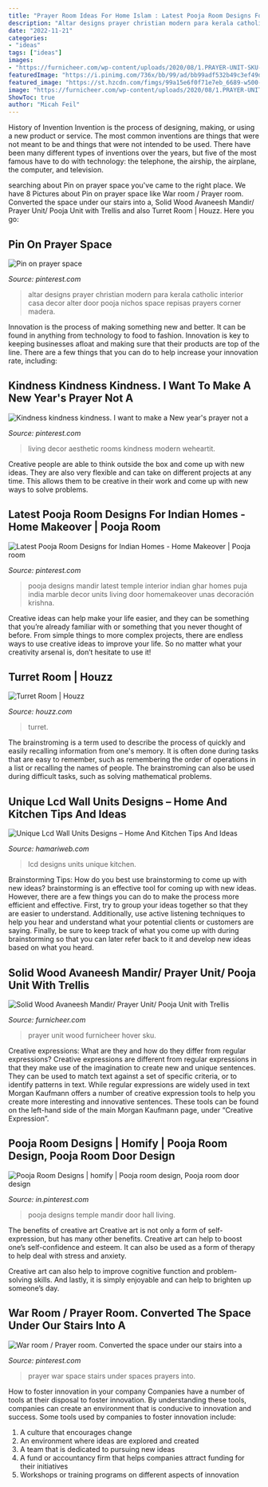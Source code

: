 ```yaml
---
title: "Prayer Room Ideas For Home Islam : Latest Pooja Room Designs For Indian Homes"
description: "Altar designs prayer christian modern para kerala catholic interior casa decor alter door pooja nichos space repisas prayers corner madera"
date: "2022-11-21"
categories:
- "ideas"
tags: ["ideas"]
images:
- "https://furnicheer.com/wp-content/uploads/2020/08/1.PRAYER-UNIT-SKU-TTCB2836.jpg"
featuredImage: "https://i.pinimg.com/736x/bb/99/ad/bb99adf532b49c3ef49d4c493714d5d7.jpg"
featured_image: "https://st.hzcdn.com/fimgs/99a15e6f0f71e7eb_6689-w500-h666-b0-p0-q93--contemporary-family-room.jpg"
image: "https://furnicheer.com/wp-content/uploads/2020/08/1.PRAYER-UNIT-SKU-TTCB2836.jpg"
ShowToc: true
author: "Micah Feil"
---
```



History of Invention
Invention is the process of designing, making, or using a new product or service. The most common inventions are things that were not meant to be and things that were not intended to be used. There have been many different types of inventions over the years, but five of the most famous have to do with technology: the telephone, the airship, the airplane, the computer, and television.

	

		
searching about Pin on prayer space you've came to the right place. We have 8 Pictures about Pin on prayer space like War room / Prayer room. Converted the space under our stairs into a, Solid Wood Avaneesh Mandir/ Prayer Unit/ Pooja Unit with Trellis and also Turret Room | Houzz. Here you go:
		
    
## Pin On Prayer Space

<img loading=lazy src="https://i.pinimg.com/736x/c5/b7/a2/c5b7a2dbc8098164763b6266871eba19.jpg" onerror="this.onerror=null;this.src='https://tse2.mm.bing.net/th?id=OIP.b09sfn89PsI-KmrTtcs4ggAAAA&amp;pid=15.1';" alt="Pin on prayer space">

_Source: pinterest.com_

>altar designs prayer christian modern para kerala catholic interior casa decor alter door pooja nichos space repisas prayers corner madera. 

	

Innovation is the process of making something new and better. It can be found in anything from technology to food to fashion. Innovation is key to keeping businesses afloat and making sure that their products are top of the line. There are a few things that you can do to help increase your innovation rate, including:

    
## Kindness Kindness Kindness. I Want To Make A New Year&#039;s Prayer Not A

<img loading=lazy src="https://i.pinimg.com/736x/ae/31/a2/ae31a2c78acd686cc3de64146e4a8766.jpg" onerror="this.onerror=null;this.src='https://tse3.mm.bing.net/th?id=OIP.ynO9-yBp3N59pe9LyB7XVgHaHa&amp;pid=15.1';" alt="Kindness kindness kindness. I want to make a New year&#039;s prayer not a">

_Source: pinterest.com_

>living decor aesthetic rooms kindness modern weheartit. 

	

Creative people are able to think outside the box and come up with new ideas. They are also very flexible and can take on different projects at any time. This allows them to be creative in their work and come up with new ways to solve problems.

    
## Latest Pooja Room Designs For Indian Homes - Home Makeover | Pooja Room

<img loading=lazy src="https://i.pinimg.com/736x/ef/43/16/ef43162823614a49c6377541df27c5f4.jpg" onerror="this.onerror=null;this.src='https://tse3.mm.bing.net/th?id=OIP.vxFYf_gRktGMVAOjkdQxbgAAAA&amp;pid=15.1';" alt="Latest Pooja Room Designs for Indian Homes - Home Makeover | Pooja room">

_Source: pinterest.com_

>pooja designs mandir latest temple interior indian ghar homes puja india marble decor units living door homemakeover unas decoración krishna. 

	

Creative ideas can help make your life easier, and they can be something that you’re already familiar with or something that you never thought of before. From simple things to more complex projects, there are endless ways to use creative ideas to improve your life. So no matter what your creativity arsenal is, don’t hesitate to use it!

    
## Turret Room | Houzz

<img loading=lazy src="https://st.hzcdn.com/fimgs/99a15e6f0f71e7eb_6689-w500-h666-b0-p0-q93--contemporary-family-room.jpg" onerror="this.onerror=null;this.src='https://tse3.mm.bing.net/th?id=OIP.lq8vPC8ubrrqEquSXOH9gAHaJ3&amp;pid=15.1';" alt="Turret Room | Houzz">

_Source: houzz.com_

>turret. 

	

The brainstroming is a term used to describe the process of quickly and easily recalling information from one's memory. It is often done during tasks that are easy to remember, such as remembering the order of operations in a list or recalling the names of people. The brainstroming can also be used during difficult tasks, such as solving mathematical problems.

    
## Unique Lcd Wall Units Designs – Home And Kitchen Tips And Ideas

<img loading=lazy src="https://hamariweb.com/women-corner/featuredimage/4458_17876.jpeg" onerror="this.onerror=null;this.src='https://tse4.mm.bing.net/th?id=OIP.1t2Eab3DI97XuFWRwfdgcgHaEf&amp;pid=15.1';" alt="Unique Lcd Wall Units Designs – Home And Kitchen Tips And Ideas">

_Source: hamariweb.com_

>lcd designs units unique kitchen. 

	

Brainstorming Tips: How do you best use brainstorming to come up with new ideas?
brainstorming is an effective tool for coming up with new ideas. However, there are a few things you can do to make the process more efficient and effective. First, try to group your ideas together so that they are easier to understand. Additionally, use active listening techniques to help you hear and understand what your potential clients or customers are saying. Finally, be sure to keep track of what you come up with during brainstorming so that you can later refer back to it and develop new ideas based on what you heard.

    
## Solid Wood Avaneesh Mandir/ Prayer Unit/ Pooja Unit With Trellis

<img loading=lazy src="https://furnicheer.com/wp-content/uploads/2020/08/1.PRAYER-UNIT-SKU-TTCB2836.jpg" onerror="this.onerror=null;this.src='https://tse1.mm.bing.net/th?id=OIP.L4b3p1j-SCHYizPwQfbnhAHaHa&amp;pid=15.1';" alt="Solid Wood Avaneesh Mandir/ Prayer Unit/ Pooja Unit with Trellis">

_Source: furnicheer.com_

>prayer unit wood furnicheer hover sku. 

	

Creative expressions: What are they and how do they differ from regular expressions?
Creative expressions are different from regular expressions in that they make use of the imagination to create new and unique sentences. They can be used to match text against a set of specific criteria, or to identify patterns in text.
While regular expressions are widely used in text Morgan Kaufmann offers a number of creative expression tools to help you create more interesting and innovative sentences. These tools can be found on the left-hand side of the main Morgan Kaufmann page, under “Creative Expression”.

    
## Pooja Room Designs | Homify | Pooja Room Design, Pooja Room Door Design

<img loading=lazy src="https://i.pinimg.com/736x/bb/99/ad/bb99adf532b49c3ef49d4c493714d5d7.jpg" onerror="this.onerror=null;this.src='https://tse2.mm.bing.net/th?id=OIP.mom4ewTVuMQPXVOAMwSdPgHaLO&amp;pid=15.1';" alt="Pooja Room Designs | homify | Pooja room design, Pooja room door design">

_Source: in.pinterest.com_

>pooja designs temple mandir door hall living. 

	

The benefits of creative art
Creative art is not only a form of self-expression, but has many other benefits.
Creative art can help to boost one’s self-confidence and esteem. It can also be used as a form of therapy to help deal with stress and anxiety.

Creative art can also help to improve cognitive function and problem-solving skills. And lastly, it is simply enjoyable and can help to brighten up someone’s day.

    
## War Room / Prayer Room. Converted The Space Under Our Stairs Into A

<img loading=lazy src="https://i.pinimg.com/736x/f6/aa/0d/f6aa0d99de4f3de5e0f3fd885086f6df--prayer-room-a-prayer.jpg?b=t" onerror="this.onerror=null;this.src='https://tse3.mm.bing.net/th?id=OIP.eBvIYgAjhPPupblVzMh2YAHaJ4&amp;pid=15.1';" alt="War room / Prayer room. Converted the space under our stairs into a">

_Source: pinterest.com_

>prayer war space stairs under spaces prayers into. 

	

How to foster innovation in your company
Companies have a number of tools at their disposal to foster innovation. By understanding these tools, companies can create an environment that is conducive to innovation and success. 
Some tools used by companies to foster innovation include: 

1. A culture that encourages change 
2. An environment where ideas are explored and created 
3. A team that is dedicated to pursuing new ideas 
4. A fund or accountancy firm that helps companies attract funding for their initiatives 
5. Workshops or training programs on different aspects of innovation 

